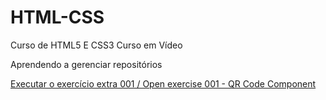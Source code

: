 # HTML-CSS
 Curso de HTML5 E CSS3 Curso em Vídeo

 Aprendendo a gerenciar repositórios

<a href="https://giuliabuttros.github.io/HTML-CSS/exercicios-extra/001-qr-code/" target="_blank">Executar o exercício extra 001 / Open exercise 001 - QR Code Component</a>